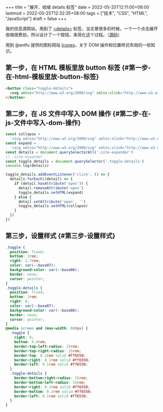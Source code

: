 +++
title = "展开、收缩 details 标签"
date = 2022-05-25T12:11:00+08:00
lastmod = 2022-05-25T12:32:35+08:00
tags = ["技术", "CSS", "HTML", "JavaScript"]
draft = false
+++

我的信息源网站，用到了 [&lt;details&gt;](https://developer.mozilla.org/en-US/docs/Web/HTML/Element/details) 标签，当文章很多的时候，一个一个点击展开收缩很费劲，所以设计了一个按钮，来简化这个过程。（[源码](https://github.com/tianheg/feed)）

用到 @antfu 提供的图标网站 [Icones](https://icones.js.org/)，关于 DOM 操作和位置样式布局的一些知识。


## 第一步，在 HTML 模板里放 button 标签 {#第一步-在-html-模板里放-button-标签}

```html
<button class="toggle-details">
  <svg xmlns="http://www.w3.org/2000/svg" xmlns:xlink="http://www.w3.org/1999/xlink" aria-hidden="true" role="img" class="iconify iconify--bi" width="32" height="32" preserveAspectRatio="xMidYMid meet" viewBox="0 0 16 16"><path fill="currentColor" fill-rule="evenodd" d="M1 8a.5.5 0 0 1 .5-.5h13a.5.5 0 0 1 0 1h-13A.5.5 0 0 1 1 8zm7-8a.5.5 0 0 1 .5.5v3.793l1.146-1.147a.5.5 0 0 1 .708.708l-2 2a.5.5 0 0 1-.708 0l-2-2a.5.5 0 1 1 .708-.708L7.5 4.293V.5A.5.5 0 0 1 8 0zm-.5 11.707l-1.146 1.147a.5.5 0 0 1-.708-.708l2-2a.5.5 0 0 1 .708 0l2 2a.5.5 0 0 1-.708.708L8.5 11.707V15.5a.5.5 0 0 1-1 0v-3.793z"></path></svg>
</button>
```


## 第二步，在 JS 文件中写入 DOM 操作 {#第二步-在-js-文件中写入-dom-操作}

```js
const collapse =
  '<svg xmlns="http://www.w3.org/2000/svg" xmlns:xlink="http://www.w3.org/1999/xlink" aria-hidden="true" role="img" class="iconify iconify--bi" width="32" height="32" preserveAspectRatio="xMidYMid meet" viewBox="0 0 16 16"><path fill="currentColor" fill-rule="evenodd" d="M1 8a.5.5 0 0 1 .5-.5h13a.5.5 0 0 1 0 1h-13A.5.5 0 0 1 1 8zm7-8a.5.5 0 0 1 .5.5v3.793l1.146-1.147a.5.5 0 0 1 .708.708l-2 2a.5.5 0 0 1-.708 0l-2-2a.5.5 0 1 1 .708-.708L7.5 4.293V.5A.5.5 0 0 1 8 0zm-.5 11.707l-1.146 1.147a.5.5 0 0 1-.708-.708l2-2a.5.5 0 0 1 .708 0l2 2a.5.5 0 0 1-.708.708L8.5 11.707V15.5a.5.5 0 0 1-1 0v-3.793z"></path></svg>'
const expand =
  '<svg xmlns="http://www.w3.org/2000/svg" xmlns:xlink="http://www.w3.org/1999/xlink" aria-hidden="true" role="img" class="iconify iconify--bi" width="32" height="32" preserveAspectRatio="xMidYMid meet" viewBox="0 0 16 16"><path fill="currentColor" fill-rule="evenodd" d="M1 8a.5.5 0 0 1 .5-.5h13a.5.5 0 0 1 0 1h-13A.5.5 0 0 1 1 8zM7.646.146a.5.5 0 0 1 .708 0l2 2a.5.5 0 0 1-.708.708L8.5 1.707V5.5a.5.5 0 0 1-1 0V1.707L6.354 2.854a.5.5 0 1 1-.708-.708l2-2zM8 10a.5.5 0 0 1 .5.5v3.793l1.146-1.147a.5.5 0 0 1 .708.708l-2 2a.5.5 0 0 1-.708 0l-2-2a.5.5 0 0 1 .708-.708L7.5 14.293V10.5A.5.5 0 0 1 8 10z"></path></svg>'
const details = document.querySelectorAll('.site-expander')
// .site-expander
const toggle_details = document.querySelector('.toggle-details')
console.log(details)

toggle_details.addEventListener('click', () => {
  details.forEach((detail) => {
    if (detail.hasAttribute('open')) {
      detail.removeAttribute('open')
      toggle_details.setHTML(expand)
    } else {
      detail.setAttribute('open', '')
      toggle_details.setHTML(collapse)
    }
  })
})
```


## 第三步，设置样式 {#第三步-设置样式}

```css
.toggle {
  position: fixed;
  bottom: 2rem;
  right: 2.7rem;
  color: var(--base07);
  background-color: var(--base06);
  border: none;
  cursor: pointer;
}
.toggle-details {
  position: fixed;
  bottom: 2rem;
  right: 0;
  color: var(--base07);
  background-color: var(--base06);
  border: none;
  cursor: pointer;
}
@media screen and (max-width: 600px) {
  .toggle {
    right: 0;
    bottom: 4.6rem;
    border-top-left-radius: 15rem;
    border-top-right-radius: 15rem;
    border-top: 0.1rem solid #ff6550;
    border-right: 0.1rem solid #ff6550;
    border-left: 0.1rem solid #ff6550;
  }
  .toggle-details {
    border-bottom-right-radius: 15rem;
    border-bottom-left-radius: 15rem;
    border-right: 0.1rem solid #ff6550;
    border-bottom: 0.1rem solid #ff6550;
    border-left: 0.1rem solid #ff6550;
  }
}
```